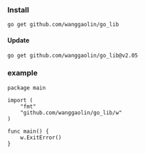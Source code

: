 ### Install 
```shell
go get github.com/wanggaolin/go_lib
```

#### Update
```shell
go get github.com/wanggaolin/go_lib@v2.05
```


### example
```shell
package main

import (
	"fmt"
	"github.com/wanggaolin/go_lib/w"
)

func main() {
	w.ExitError()
}

```